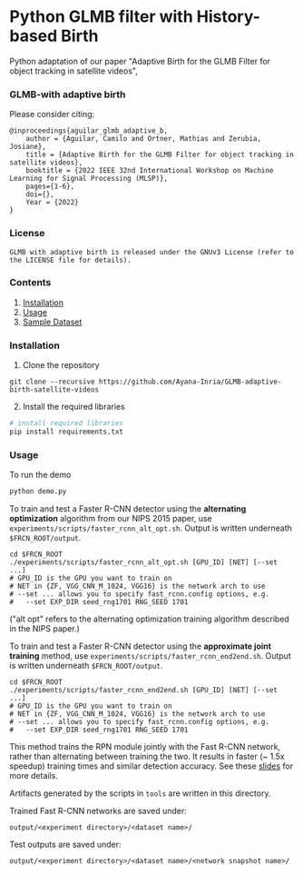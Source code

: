 # Python GLMB filter with History-based Birth

Python adaptation of our paper "Adaptive Birth for the GLMB Filter for object tracking in satellite videos",

### GLMB-with adaptive birth

Please consider citing:

    @inproceedings{aguilar_glmb_adaptive_b,
        author = {Aguilar, Camilo and Ortner, Mathias and Zerubia, Josiane},
        title = {Adaptive Birth for the GLMB Filter for object tracking in satellite videos},
        booktitle = {2022 IEEE 32nd International Workshop on Machine Learning for Signal Processing (MLSP)},
        pages={1-6},
        doi={},
        Year = {2022}
    }

### License

    GLMB with adaptive birth is released under the GNUv3 License (refer to the LICENSE file for details).

### Contents
1. [Installation](#installation-sufficient-for-the-demo)
2. [Usage](#usage)
3. [Sample Dataset](#dataset)


### Installation

1. Clone the repository
  ```Shell
  git clone --recursive https://github.com/Ayana-Inria/GLMB-adaptive-birth-satellite-videos
  ```

2. Install the required libraries
```Bash
# install required libraries
pip install requirements.txt
```


### Usage

To run the demo
```Bash
python demo.py
```

To train and test a Faster R-CNN detector using the **alternating optimization** algorithm from our NIPS 2015 paper, use `experiments/scripts/faster_rcnn_alt_opt.sh`.
Output is written underneath `$FRCN_ROOT/output`.

```Shell
cd $FRCN_ROOT
./experiments/scripts/faster_rcnn_alt_opt.sh [GPU_ID] [NET] [--set ...]
# GPU_ID is the GPU you want to train on
# NET in {ZF, VGG_CNN_M_1024, VGG16} is the network arch to use
# --set ... allows you to specify fast_rcnn.config options, e.g.
#   --set EXP_DIR seed_rng1701 RNG_SEED 1701
```

("alt opt" refers to the alternating optimization training algorithm described in the NIPS paper.)

To train and test a Faster R-CNN detector using the **approximate joint training** method, use `experiments/scripts/faster_rcnn_end2end.sh`.
Output is written underneath `$FRCN_ROOT/output`.

```Shell
cd $FRCN_ROOT
./experiments/scripts/faster_rcnn_end2end.sh [GPU_ID] [NET] [--set ...]
# GPU_ID is the GPU you want to train on
# NET in {ZF, VGG_CNN_M_1024, VGG16} is the network arch to use
# --set ... allows you to specify fast_rcnn.config options, e.g.
#   --set EXP_DIR seed_rng1701 RNG_SEED 1701
```

This method trains the RPN module jointly with the Fast R-CNN network, rather than alternating between training the two. It results in faster (~ 1.5x speedup) training times and similar detection accuracy. See these [slides](https://www.dropbox.com/s/xtr4yd4i5e0vw8g/iccv15_tutorial_training_rbg.pdf?dl=0) for more details.

Artifacts generated by the scripts in `tools` are written in this directory.

Trained Fast R-CNN networks are saved under:

```
output/<experiment directory>/<dataset name>/
```

Test outputs are saved under:

```
output/<experiment directory>/<dataset name>/<network snapshot name>/
```
